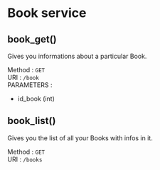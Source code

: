 # Book service

## book_get()

Gives you informations about a particular Book.

Method : `GET`\
URI : `/book`\
PARAMETERS :
- id_book (int)

## book_list()

Gives you the list of all your Books with infos in it.

Method : `GET`\
URI : `/books`
